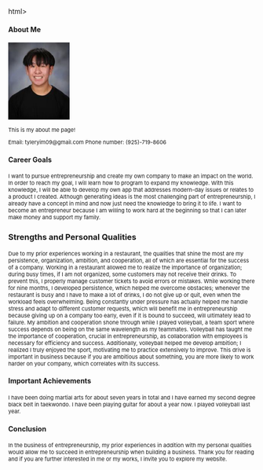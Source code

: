 html>
<html lang="en">
<head>
    <meta charset="UTF-8">
    <meta name="viewport" content="width=device-width, initial-scale=1.0">
    <title>Document</title>
</head>
<body>
    <div>
    <h4>About Me</h4>
    <div>
    <img src="Screenshot 2024-10-17 085010.png" alt="TylerYim">
    <p style="font-size:11px">This is my about me page!</p>
    <p style="font-size:11px">Email: tyleryim09@gmail.com Phone number: (925)-719-8606</p>
    <h4>Career Goals</h4>
    <p style="font-size:11px">I want to pursue entrepreneurship and create my own company to make an impact on the world. In order to reach my goal, I will learn how to program to expand my knowledge. With this knowledge, I will be able to develop my own app that addresses modern-day issues or relates to a product I created.
    Although generating ideas is the most challenging part of entrepreneurship, I already have a concept in mind and now just need the knowledge to bring it to life. I want to become an entrepreneur because I am willing to work hard at the beginning so that I can later make money and support my family.</p>
    <h3>Strengths and Personal Qualities</h3>
    <div>
    <p style="font-size:11px">Due to my prior experiences working in a restaurant, the qualities that shine the most are my persistence, organization, ambition, and cooperation, all of which are essential for the success of a company. Working in a restaurant allowed me to realize the importance of organization; during busy times, if I am not organized, some customers may not receive their drinks. To prevent this, I properly manage customer tickets to avoid errors or mistakes. While working there for nine months, I developed persistence, which helped me overcome obstacles; whenever the restaurant is busy and I have to make a lot of drinks, I do not give up or quit, even when the workload feels overwhelming. Being constantly under pressure has actually helped me handle stress and adapt to different customer requests, which will benefit me in entrepreneurship because giving up on a company too early, even if it is bound to succeed, will ultimately lead to failure. My ambition and cooperation shone through while I played volleyball, a team sport where success depends on being on the same wavelength as my teammates. Volleyball has taught me the importance of cooperation, crucial in entrepreneurship, as collaboration with employees is necessary for efficiency and success. Additionally, volleyball helped me develop ambition; I realized I truly enjoyed the sport, motivating me to practice extensively to improve. This drive is important in business because if you are ambitious about something, you are more likely to work harder on your company, which correlates with its success.
    </p>
    <h4>Important Achievements</h4>
    <div>
    <p style="font-size:11px">I have been doing martial arts for about seven years in total and I have earned my second degree black belt in taekwondo. I have been playing guitar for about a year now. I played volleyball last year.</p>
    </div>
    <h4>Conclusion</h4>
    <div>
    <p style="font-size:11px">In the business of entrepreneurship, my prior experiences in addition with my personal qualities would allow me to succeed in entrepreneurship when building a business. Thank you for reading and if you are further interested in me or my works, I invite you to explore my website.</p>
    </div>

</div>
</body>
</html>
